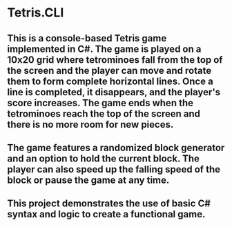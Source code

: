 # Tetris.CLI

## This is a console-based Tetris game implemented in C#. The game is played on a 10x20 grid where tetrominoes fall from the top of the screen and the player can move and rotate them to form complete horizontal lines. Once a line is completed, it disappears, and the player's score increases. The game ends when the tetrominoes reach the top of the screen and there is no more room for new pieces.

## The game features a randomized block generator and an option to hold the current block. The player can also speed up the falling speed of the block or pause the game at any time.

## This project demonstrates the use of basic C# syntax and logic to create a functional game.
